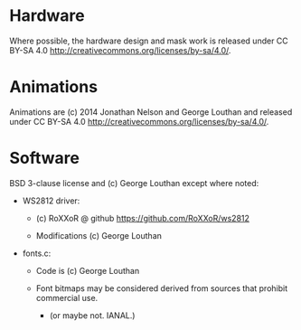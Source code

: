 Hardware
========

Where possible, the hardware design and mask work is released under
CC BY-SA 4.0 <http://creativecommons.org/licenses/by-sa/4.0/>.

Animations
==========

Animations are (c) 2014 Jonathan Nelson and George Louthan and
released under CC BY-SA 4.0 <http://creativecommons.org/licenses/by-sa/4.0/>.

Software
========

BSD 3-clause license and (c) George Louthan except where noted:

* WS2812 driver:

    * (c) RoXXoR @ github <https://github.com/RoXXoR/ws2812>

    * Modifications (c) George Louthan

* fonts.c:

    * Code is (c) George Louthan

    * Font bitmaps may be considered derived from sources that prohibit commercial use.

        * (or maybe not. IANAL.)